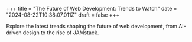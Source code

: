 +++
title = "The Future of Web Development: Trends to Watch"
date = "2024-08-22T10:38:07.011Z"
draft = false
+++

  Explore the latest trends shaping the future of web development, from AI-driven design to the rise of JAMstack.
        
